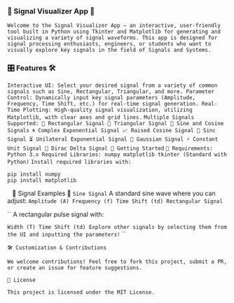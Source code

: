 ### 📡 Signal Visualizer App 🎨
``
Welcome to the Signal Visualizer App — an interactive, user-friendly tool built in Python using Tkinter and Matplotlib for generating and visualizing a variety of signal waveforms. This app is designed for signal processing enthusiasts, engineers, or students who want to visually explore key signals in the field of Signals and Systems.
``
### 🎛️ Features 🛠️
``
Interactive UI: Select your desired signal from a variety of common signals such as Sine, Rectangular, Triangular, and more.
Parameter Control: Dynamically input key signal parameters (Amplitude, Frequency, Time Shift, etc.) for real-time signal generation.
Real-Time Plotting: High-quality signal visualization, utilizing Matplotlib, with clear axes and grid lines.
``
``
Multiple Signals Supported:
📐 Rectangular Signal
🔺 Triangular Signal
🌊 Sine and Cosine Signals
🌀 Complex Exponential Signal
📈 Raised Cosine Signal
📡 Sinc Signal
⏳ Unilateral Exponential Signal
🎯 Gaussian Signal
⚡ Constant Unit Signal
🎯 Dirac Delta Signal
🚀 Getting Started
``
``
🧰 Requirements:
Python 3.x
Required Libraries:
numpy
matplotlib
tkinter (Standard with Python)
``
``
Install required libraries with:
``
```
pip install numpy
pip install matplotlib
```
``
``
🎨 Signal Examples 🌟
``
Sine Signal
``
A standard sine wave where you can adjust:
``
Amplitude (A)
Frequency (f)
Time Shift (td)
Rectangular Signal
``



``
A rectangular pulse signal with:

``
Width (T)
Time Shift (td)
Explore other signals by selecting them from the UI and inputting the parameters!
``
``

```
🛠️ Customization & Contributions

We welcome contributions! Feel free to fork this project, submit a PR, or create an issue for feature suggestions.

📄 License

This project is licensed under the MIT License.
```
